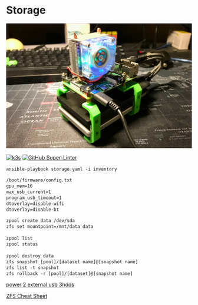 # Storage

![pi storage](https://raw.githubusercontent.com/tinoschroeter/storage.pi/master/docs/storage.jpg)

[![k3s](https://img.shields.io/badge/run%20on%20-Raspberry%20Pi-red)](https://github.com/tinoschroeter/k8s.homelab)
[![GitHub Super-Linter](https://github.com/tinoschroeter/storage.pi/workflows/Lint%20Code%20Base/badge.svg)](https://github.com/tinoschroeter/storage.pi/actions/workflows/linter.yml)

```shell
ansible-playbook storage.yaml -i inventory
```

```shell
/boot/firmware/config.txt
gpu_mem=16
max_usb_current=1
program_usb_timeout=1
dtoverlay=disable-wifi
dtoverlay=disable-bt
```

```shell
zpool create data /dev/sda
zfs set mountpoint=/mnt/data data

zpool list
zpool status

zpool destroy data
zfs snapshot [pool]/[dataset name]@[snapshot name]
zfs list -t snapshot
zfs rollback -r [pool]/[dataset]@[snapshot name]
```

[power 2 external usb 3hdds](https://raspberrypi.stackexchange.com/questions/104038/can-the-pi-4-power-2-external-usb-3-hdds)

[ZFS Cheat Sheet](https://www.thegeekdiary.com/solaris-zfs-command-line-reference-cheat-sheet/)

